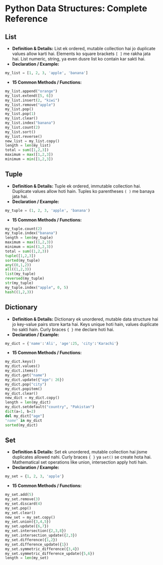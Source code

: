 # Python Data Structures: Complete Reference

## List

* **Definition & Details:** List ek ordered, mutable collection hai jo duplicate values allow karti hai. Elements ko square brackets `[ ]` me rakha jata hai. List numeric, string, ya even dusre list ko contain kar sakti hai.
* **Declaration / Example:**

```python
my_list = [1, 2, 3, 'apple', 'banana']
```

* **15 Common Methods / Functions:**

```python
my_list.append("orange")
my_list.extend([5, 6])
my_list.insert(2, "kiwi")
my_list.remove("apple")
my_list.pop()
my_list.pop(1)
my_list.clear()
my_list.index("banana")
my_list.count(2)
my_list.sort()
my_list.reverse()
new_list = my_list.copy()
length = len(my_list)
total = sum([1,2,3])
maximum = max([1,2,3])
minimum = min([1,2,3])
```

## Tuple

* **Definition & Details:** Tuple ek ordered, immutable collection hai. Duplicate values allow hoti hain. Tuples ko parentheses `( )` me banaya jata hai.
* **Declaration / Example:**

```python
my_tuple = (1, 2, 3, 'apple', 'banana')
```

* **15 Common Methods / Functions:**

```python
my_tuple.count(2)
my_tuple.index("banana")
length = len(my_tuple)
maximum = max((1,2,3))
minimum = min((1,2,3))
total = sum((1,2,3))
tuple([1,2,3])
sorted(my_tuple)
any((0,1,2))
all((1,2,3))
list(my_tuple)
reversed(my_tuple)
str(my_tuple)
my_tuple.index("apple", 0, 5)
hash((1,2,3))
```

## Dictionary

* **Definition & Details:** Dictionary ek unordered, mutable data structure hai jo key-value pairs store karta hai. Keys unique hoti hain, values duplicate ho sakti hain. Curly braces `{ }` me declare hoti hai.
* **Declaration / Example:**

```python
my_dict = {'name':'Ali', 'age':25, 'city':'Karachi'}
```

* **15 Common Methods / Functions:**

```python
my_dict.keys()
my_dict.values()
my_dict.items()
my_dict.get("name")
my_dict.update({"age": 26})
my_dict.pop("city")
my_dict.popitem()
my_dict.clear()
new_dict = my_dict.copy()
length = len(my_dict)
my_dict.setdefault("country", "Pakistan")
dict(a=1, b=2)
del my_dict["age"]
"name" in my_dict
sorted(my_dict)
```

## Set

* **Definition & Details:** Set ek unordered, mutable collection hai jisme duplicates allowed nahi. Curly braces `{ }` ya `set()` se create hota hai. Mathematical set operations like union, intersection apply hoti hain.
* **Declaration / Example:**

```python
my_set = {1, 2, 3, 'apple'}
```

* **15 Common Methods / Functions:**

```python
my_set.add(5)
my_set.remove(3)
my_set.discard(4)
my_set.pop()
my_set.clear()
new_set = my_set.copy()
my_set.union({3,4,5})
my_set.update({6,7})
my_set.intersection({2,3,8})
my_set.intersection_update({2,3})
my_set.difference({1,2})
my_set.difference_update({1})
my_set.symmetric_difference({3,4})
my_set.symmetric_difference_update({5,6})
length = len(my_set)
```
